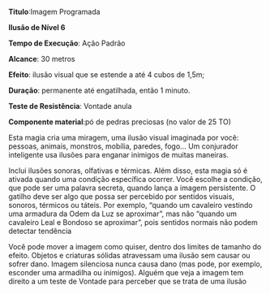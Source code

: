 **Titulo**:Imagem Programada

**Ilusão de Nível 6**

**Tempo de Execução**: Ação Padrão

**Alcance**: 30 metros

**Efeito**: ilusão visual que se estende a até 4 cubos de 1,5m;

**Duração**: permanente até engatilhada, então 1 minuto.

**Teste de Resistência**: Vontade anula

**Componente material**:pó de pedras preciosas (no valor de 25 TO)

Esta magia cria uma miragem, uma ilusão visual imaginada por você: pessoas, animais, monstros, mobília, paredes, fogo… 
Um conjurador inteligente usa ilusões para enganar inimigos de muitas maneiras. 

Inclui ilusões sonoras, olfativas e térmicas. Além disso, esta magia só é ativada quando uma condição específica ocorrer.
Você escolhe a condição, que pode ser uma palavra secreta, quando lança a imagem persistente. O gatilho deve ser algo que possa ser percebido por sentidos visuais, sonoros, térmicos ou táteis. 
Por exemplo, “quando um cavaleiro vestindo uma armadura da Odem da Luz se aproximar”, mas não “quando um cavaleiro Leal e Bondoso se aproximar”, pois sentidos normais não podem detectar tendência

Você pode mover a imagem como quiser, dentro dos limites de tamanho do efeito. Objetos e criaturas sólidas atravessam uma ilusão sem causar ou sofrer dano. Imagem silenciosa nunca causa dano (mas pode, por exemplo, esconder uma armadilha ou inimigos). Alguém que veja a imagem tem direito a um teste de Vontade para perceber que se trata de uma ilusão